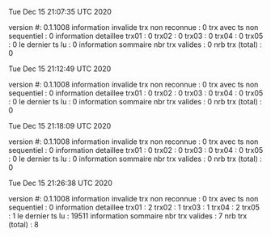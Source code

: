 Tue Dec 15 21:07:35 UTC 2020


version #: 0.1.1008
information invalide
  trx non reconnue : 0
  trx avec ts non sequentiel : 0
information detaillee
  trx01 : 0
  trx02 : 0
  trx03 : 0
  trx04 : 0
  trx05 : 0
  le dernier ts lu : 0
information sommaire
  nbr trx valides : 0
  nrb trx (total) : 0



Tue Dec 15 21:12:49 UTC 2020


version #: 0.1.1008
information invalide
  trx non reconnue : 0
  trx avec ts non sequentiel : 0
information detaillee
  trx01 : 0
  trx02 : 0
  trx03 : 0
  trx04 : 0
  trx05 : 0
  le dernier ts lu : 0
information sommaire
  nbr trx valides : 0
  nrb trx (total) : 0



Tue Dec 15 21:18:09 UTC 2020


version #: 0.1.1008
information invalide
  trx non reconnue : 0
  trx avec ts non sequentiel : 0
information detaillee
  trx01 : 0
  trx02 : 0
  trx03 : 0
  trx04 : 0
  trx05 : 0
  le dernier ts lu : 0
information sommaire
  nbr trx valides : 0
  nrb trx (total) : 0



Tue Dec 15 21:26:38 UTC 2020


version #: 0.1.1008
information invalide
  trx non reconnue : 0
  trx avec ts non sequentiel : 0
information detaillee
  trx01 : 2
  trx02 : 1
  trx03 : 1
  trx04 : 2
  trx05 : 1
  le dernier ts lu : 19511
information sommaire
  nbr trx valides : 7
  nrb trx (total) : 8



